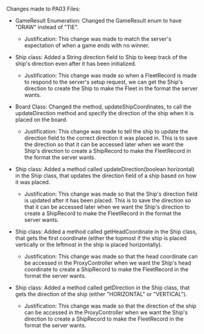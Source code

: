 Changes made to PA03 Files:
- GameResult Enumeration: Changed the GameResult enum to have "DRAW" instead of "TIE".
  - Justification: This change was made to match the server's expectation of when a game ends with no winner.

- Ship class: Added a String direction field to Ship to keep track of the ship's direction even after it has been 
initialized.
  - Justification: This change was made so when a FleetRecord is made to respond to the server's setup request, we can 
  get the Ship's direction to create the Ship to make the Fleet in the format the server wants. 

- Board Class: Changed the method, updateShipCoordinates, to call the updateDirection method and specify the direction 
of the ship when it is placed on the board.
  - Justification: This change was made to tell the ship to update the direction field to the correct direction it was 
  placed in. This is to save the direction so that it can be accessed later when we want the Ship's direction to create a ShipRecord to make the FleetRecord in the format the server wants.

- Ship class: Added a method called updateDirection(boolean horizontal) in the Ship class, that updates the direction 
field of a ship based on how it was placed.
  - Justification: This change was made so that the Ship's direction field is updated after it has been placed. This is 
  to save the direction so that it can be accessed later when we want the Ship's direction to create a ShipRecord to 
  make the FleetRecord in the format the server wants.

- Ship class: Added a method called getHeadCoordinate in the Ship class, that gets the first coordinate (either the 
topmost if the ship is placed vertically or the leftmost in the ship is placed horizontally).
    - Justification: This change was made so that the head coordinate can be accessed in the ProxyController when we 
  want the Ship's head coordinate to create a ShipRecord to make the FleetRecord in the format the server wants.

- Ship class: Added a method called getDirection in the Ship class, that gets the direction of the ship (either
  "HORIZONTAL" or "VERTICAL").
    - Justification: This change was made so that the direction of the ship can be accessed in the ProxyController when 
  we want the Ship's direction to create a ShipRecord to make the FleetRecord in the format the server wants.